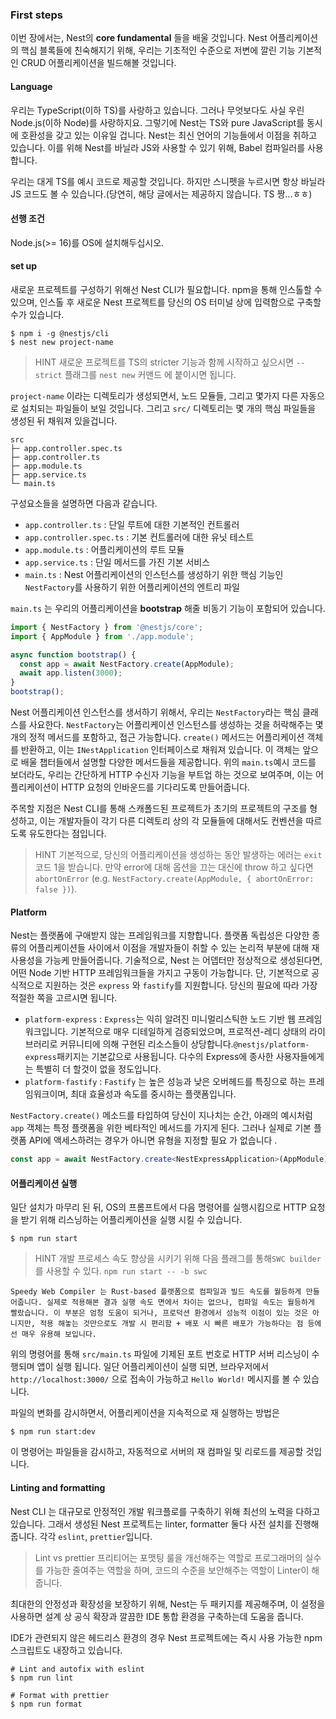 ### First steps 
이번 장에서는, Nest의 **core fundamental** 들을 배울 것입니다. Nest 어플리케이션의 핵심 블록들에 친숙해지기 위해, 우리는 기초적인 수준으로 저변에 깔린 기능 기본적인 CRUD 어플리케이션을 빌드해볼 것입니다. 

#### Language
우리는 TypeScript(이하 TS)를 사랑하고 있습니다. 그러나 무엇보다도 사실 우린 Node.js(이하 Node)를 사랑하지요. 그렇기에 Nest는 TS와 pure JavaScript를 동시에 호환성을 갖고 있는 이유일 겁니다. Nest는 최신 언어의 기능들에서 이점을 취하고 있습니다. 이를 위해 Nest를 바닐라 JS와 사용할 수 있기 위해, Babel 컴파일러를 사용합니다. 

우리는 대게 TS를 예시 코드로 제공할 것입니다. 하지만 스니펫을 누르시면 항상 바닐라 JS 코드도 볼 수 있습니다.(당연히, 해당 글에서는 제공하지 않습니다. TS 짱...ㅎㅎ)

#### 선행 조건 
Node.js(>= 16)를 OS에 설치해두십시오.

#### set up
새로운 프로젝트를 구성하기 위해선 Nest CLI가 필요합니다. npm을 통해 인스톨할 수 있으며, 인스톨 후 새로운 Nest 프로젝트를 당신의 OS 터미널 상에 입력함으로 구축할 수가 있습니다. 

```shell
$ npm i -g @nestjs/cli
$ nest new project-name
```

> HINT 
> 새로운 프로젝트를 TS의 stricter 기능과 함께 시작하고 싶으시면 `--strict` 플래그를 `nest new` 커맨드 에 붙이시면 됩니다. 

`project-name` 이라는 디렉토리가 생성되면서, 노드 모듈들, 그리고 몇가지 다른 자동으로 설치되는 파일들이 보일 것입니다. 그리고 `src/` 디렉토리는 몇 개의 핵심 파일들을 생성된 뒤 채워져 있을겁니다. 

```plain
src
├─ app.controller.spec.ts
├─ app.controller.ts
├─ app.module.ts
├─ app.service.ts
└─ main.ts
```

구성요소들을 설명하면 다음과 같습니다. 
- `app.controller.ts` : 단일 루트에 대한 기본적인 컨트롤러
- `app.controller.spec.ts` : 기본 컨트롤러에 대한 유닛 테스트
- `app.module.ts` : 어플리케이션의 루트 모듈
- `app.service.ts` : 단일 메서드를 가진 기본 서비스
- `main.ts` : Nest 어플리케이션의 인스턴스를 생성하기 위한 핵심 기능인 `NestFactory`를 사용하기 위한 어플리케이션의 엔트리 파일 

`main.ts` 는 우리의 어플리케이션을 **bootstrap** 해줄 비동기 기능이 포함되어 있습니다. 

```ts
import { NestFactory } from '@nestjs/core';
import { AppModule } from './app.module';

async function bootstrap() {
  const app = await NestFactory.create(AppModule);
  await app.listen(3000);
}
bootstrap();
```
Nest 어플리케이션 인스턴스를 생서하기 위해서, 우리는 `NestFactory`라는 핵심 클래스를 사요한다. `NestFactory`는 어플리케이션 인스턴스를 생성하는 것을 허락해주는 몇개의 정적 메서드를 포함하고, 접근 가능합니다. `create()` 메서드는 어플리케이션 객체를 반환하고, 이는 `INestApplication` 인터페이스로 채워져 있습니다. 이 객체는 앞으로 배울 챕터들에서 설명할 다양한 메서드들을 제공합니다. 위의 `main.ts`예시 코드를 보더라도, 우리는 간단하게 HTTP 수신자 기능을 부트업 하는 것으로 보여주며, 이는 어플리케이션이 HTTP 요청의 인바운드를 기다리도록 만들어줍니다. 

주목할 지점은 Nest CLI를 통해 스캐폴드된 프로젝트가 초기의 프로젝트의 구조를 형성하고, 이는 개발자들이 각기 다른 디렉토리 상의 각 모듈들에 대해서도 컨벤션을 따르도록 유도한다는 점입니다. 

> HINT
> 기본적으로, 당신의 어플리케이션을 생성하는 동안 발생하는 에러는 `exit`코드 1을 받습니다. 만약 error에 대해 옵션을 끄는 대신에 throw 하고 싶다면 `abortOnError` (e.g. `NestFactory.create(AppModule, { abortOnError: false })`).

#### Platform 
Nest는 플랫폼에 구애받지 않는 프레임워크를 지향합니다. 플랫폼 독립성은 다양한 종류의 어플리케이션들 사이에서 이점을 개발자들이 취할 수 있는 논리적 부분에 대해 재사용성을 가능케 만들어줍니다. 기술적으로, Nest 는 어뎁터만 정상적으로 생성된다면, 어떤 Node 기반 HTTP 프레임워크들을 가지고 구동이 가능합니다. 단, 기본적으로 공식적으로 지원하는 것은 `express` 와 `fastify`를 지원합니다. 당신의 필요에 따라 가장 적절한 쪽을 고르시면 됩니다. 

- `platform-express` : `Express`는 익히 알려진 미니멀리스틱한 노드 기반 웹 프레임워크입니다. 기본적으로 매우 디테일하게 검증되었으며, 프로적션-레디 상태의 라이브러리로 커뮤니티에 의해 구현된 리소스들이 상당합니다.`@nestjs/platform-express`패키지는 기본값으로 사용됩니다. 다수의 Express에 종사한 사용자들에게는 특별히 더 할것이 없을 정도입니다. 
- `platform-fastify` : `Fastify` 는 높은 성능과 낮은 오버헤드를 특징으로 하는 프레임워크이며, 최대 효율성과 속도를 중시하는 플랫폼입니다. 

`NestFactory.create()` 메소드를 타입하여 당신이 지나치는 순간, 아래의 예시처럼 `app` 객체는 특정 플랫폼을 위한 베타적인 메서드를 가지게 된다. 그러나 실제로 기본 플랫폼 API에 액세스하려는 경우가 아니면 유형을 지정할 필요 가 없습니다 .

```ts
const app = await NestFactory.create<NestExpressApplication>(AppModule);

```

####  어플리케이션 실행
일단 설치가 마무리 된 뒤, OS의 프롬프트에서 다음 명령어를 실행시킴으로 HTTP 요청을 받기 위해 리스닝하는 어플리케이션을 실행 시킬 수 있습니다.

```shell
$ npm run start
```

> HINT 
> 개발 프로세스 속도 향상을 시키기 위해 다음 플래그를 통해`SWC builder` 를 사용할 수 있다. `npm run start -- -b swc`

```plain
Speedy Web Compiler 는 Rust-based 플랫폼으로 컴파일과 빌드 속도를 월등하게 만들어줍니다. 실제로 적용해본 결과 실행 속도 면에서 차이는 없으나, 컴파일 속도는 월등하게 빨랐습니다. 이 부분은 엄청 도움이 되거나, 프로덕션 환경에서 성능적 이점이 있는 것은 아니지만, 적용 해놓는 것만으로도 개발 시 편리함 + 배포 시 빠른 배포가 가능하다는 점 등에선 매우 유용해 보입니다. 
```

위의 명령어를 통해 `src/main.ts` 파일에 기제된 포트 번호로 HTTP 서버 리스닝이 수행되며 앱이 실행 됩니다. 일단 어플리케이션이 실행 되면, 브라우저에서 `http://localhost:3000/` 으로 접속이 가능하고 `Hello World!` 메시지를 볼 수 있습니다. 

파일의 변화를 감시하면서, 어플리케이션을 지속적으로 재 실행하는 방법은 

```shell
$ npm run start:dev
```

이 명령어는 파일들을 감시하고, 자동적으로 서버의 재 컴파일 및 리로드를 제공할 것입니다. 

#### Linting and formatting
Nest CLI 는 대규모로 안정적인 개발 워크플로를 구축하기 위해 최선의 노력을 다하고 있습니다. 그래서 생성된 Nest 프로젝트는 linter, formatter 둘다 사전 설치를 진행해줍니다. 각각 `eslint`, `prettier`입니다.

> Lint vs prettier
> 프리티어는 포맷팅 룰을 개선해주는 역할로 프로그래머의 실수를 가능한 줄여주는 역할을 하며, 코드의 수준을 보안해주는 역할이 Linter이 해줍니다.

최대한의 안정성과 확장성을 보장하기 위해, Nest는 두 패키지를 제공해주며, 이 설정을 사용하면 설계 상 공식 확장과 깔끔한 IDE 통합 환경을 구축하는데 도움을 줍니다. 

IDE가 관련되지 않은 헤드리스 환경의 경우 Nest 프로젝트에는 즉시 사용 가능한 npm 스크립트도 내장하고 있습니다. 

```shell
# Lint and autofix with eslint
$ npm run lint 

# Format with prettier 
$ npm run format
```